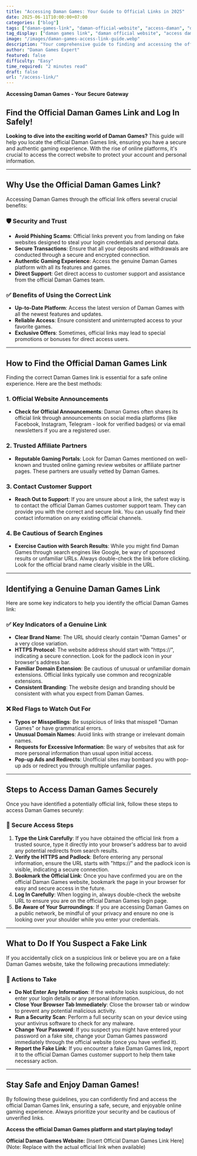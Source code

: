 ```yaml
---
title: "Accessing Daman Games: Your Guide to Official Links in 2025"
date: 2025-06-11T10:00:00+07:00
categories: ["blog"]
tags: ["daman-games-link", "daman-official-website", "access-daman", "daman-games-login", "find-daman-games", "daman-games-guide"]
tag_display: ["daman games link", "daman official website", "access daman", "daman games login", "find daman games", "daman games guide"]
image: "/images/daman-games-access-link-guide.webp"
description: "Your comprehensive guide to finding and accessing the official Daman Games link in 2025. Ensure secure access and avoid phishing scams."
author: "Daman Games Expert"
featured: false
difficulty: "Easy"
time_required: "2 minutes read"
draft: false
url: "/access-link/"
---
```


**Accessing Daman Games - Your Secure Gateway**
## Find the Official Daman Games Link and Log In Safely!

**Looking to dive into the exciting world of Daman Games?** This guide will help you locate the official Daman Games link, ensuring you have a secure and authentic gaming experience. With the rise of online platforms, it's crucial to access the correct website to protect your account and personal information.

---

## Why Use the Official Daman Games Link?

Accessing Daman Games through the official link offers several crucial benefits:

### 🛡️ Security and Trust
- **Avoid Phishing Scams**: Official links prevent you from landing on fake websites designed to steal your login credentials and personal data.
- **Secure Transactions**: Ensure that all your deposits and withdrawals are conducted through a secure and encrypted connection.
- **Authentic Gaming Experience**: Access the genuine Daman Games platform with all its features and games.
- **Direct Support**: Get direct access to customer support and assistance from the official Daman Games team.

### ✅ Benefits of Using the Correct Link
- **Up-to-Date Platform**: Access the latest version of Daman Games with all the newest features and updates.
- **Reliable Access**: Ensure consistent and uninterrupted access to your favorite games.
- **Exclusive Offers**: Sometimes, official links may lead to special promotions or bonuses for direct access users.

---

## How to Find the Official Daman Games Link

Finding the correct Daman Games link is essential for a safe online experience. Here are the best methods:

### 1. Official Website Announcements
- **Check for Official Announcements**: Daman Games often shares its official link through announcements on social media platforms (like Facebook, Instagram, Telegram - look for verified badges) or via email newsletters if you are a registered user.

### 2. Trusted Affiliate Partners
- **Reputable Gaming Portals**: Look for Daman Games mentioned on well-known and trusted online gaming review websites or affiliate partner pages. These partners are usually vetted by Daman Games.

### 3. Contact Customer Support
- **Reach Out to Support**: If you are unsure about a link, the safest way is to contact the official Daman Games customer support team. They can provide you with the correct and secure link. You can usually find their contact information on any existing official channels.

### 4. Be Cautious of Search Engines
- **Exercise Caution with Search Results**: While you might find Daman Games through search engines like Google, be wary of sponsored results or unfamiliar URLs. Always double-check the link before clicking. Look for the official brand name clearly visible in the URL.

---

## Identifying a Genuine Daman Games Link

Here are some key indicators to help you identify the official Daman Games link:

### ✅ Key Indicators of a Genuine Link
- **Clear Brand Name**: The URL should clearly contain "Daman Games" or a very close variation.
- **HTTPS Protocol**: The website address should start with "https://", indicating a secure connection. Look for the padlock icon in your browser's address bar.
- **Familiar Domain Extension**: Be cautious of unusual or unfamiliar domain extensions. Official links typically use common and recognizable extensions.
- **Consistent Branding**: The website design and branding should be consistent with what you expect from Daman Games.

### ❌ Red Flags to Watch Out For
- **Typos or Misspellings**: Be suspicious of links that misspell "Daman Games" or have grammatical errors.
- **Unusual Domain Names**: Avoid links with strange or irrelevant domain names.
- **Requests for Excessive Information**: Be wary of websites that ask for more personal information than usual upon initial access.
- **Pop-up Ads and Redirects**: Unofficial sites may bombard you with pop-up ads or redirect you through multiple unfamiliar pages.

---

## Steps to Access Daman Games Securely

Once you have identified a potentially official link, follow these steps to access Daman Games securely:

### 🔑 Secure Access Steps
1.  **Type the Link Carefully**: If you have obtained the official link from a trusted source, type it directly into your browser's address bar to avoid any potential redirects from search results.
2.  **Verify the HTTPS and Padlock**: Before entering any personal information, ensure the URL starts with "https://" and the padlock icon is visible, indicating a secure connection.
3.  **Bookmark the Official Link**: Once you have confirmed you are on the official Daman Games website, bookmark the page in your browser for easy and secure access in the future.
4.  **Log In Carefully**: When logging in, always double-check the website URL to ensure you are on the official Daman Games login page.
5.  **Be Aware of Your Surroundings**: If you are accessing Daman Games on a public network, be mindful of your privacy and ensure no one is looking over your shoulder while you enter your credentials.

---

## What to Do If You Suspect a Fake Link

If you accidentally click on a suspicious link or believe you are on a fake Daman Games website, take the following precautions immediately:

### 🚨 Actions to Take
- **Do Not Enter Any Information**: If the website looks suspicious, do not enter your login details or any personal information.
- **Close Your Browser Tab Immediately**: Close the browser tab or window to prevent any potential malicious activity.
- **Run a Security Scan**: Perform a full security scan on your device using your antivirus software to check for any malware.
- **Change Your Password**: If you suspect you might have entered your password on a fake site, change your Daman Games password immediately through the official website (once you have verified it).
- **Report the Fake Link**: If you encounter a fake Daman Games link, report it to the official Daman Games customer support to help them take necessary action.

---

## Stay Safe and Enjoy Daman Games!

By following these guidelines, you can confidently find and access the official Daman Games link, ensuring a safe, secure, and enjoyable online gaming experience. Always prioritize your security and be cautious of unverified links.

**Access the official Daman Games platform and start playing today!**

**Official Daman Games Website:** [Insert Official Daman Games Link Here] (Note: Replace with the actual official link when available)